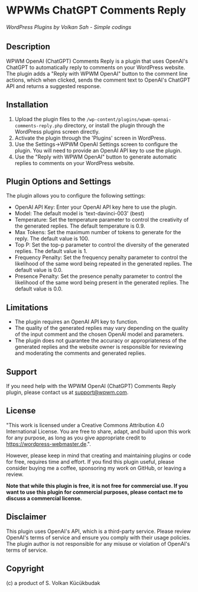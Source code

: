 # WPWMs ChatGPT Comments Reply 
###### WordPress Plugins by Volkan Sah - Simple codings
## Description

WPWM OpenAI (ChatGPT) Comments Reply is a plugin that uses OpenAI's ChatGPT to automatically reply to comments on your WordPress website. The plugin adds a "Reply with WPWM OpenAI" button to the comment line actions, which when clicked, sends the comment text to OpenAI's ChatGPT API and returns a suggested response.

## Installation

1. Upload the plugin files to the `/wp-content/plugins/wpwm-openai-comments-reply.php` directory, or install the plugin through the WordPress plugins screen directly.
2. Activate the plugin through the 'Plugins' screen in WordPress.
3. Use the Settings->WPWM OpenAI Settings screen to configure the plugin. You will need to provide an OpenAI API key to use the plugin.
4. Use the "Reply with WPWM OpenAI" button to generate automatic replies to comments on your WordPress website.

## Plugin Options and Settings

The plugin allows you to configure the following settings:

- OpenAI API Key: Enter your OpenAI API key here to use the plugin.
- Model: The default model is 'text-davinci-003' (best)
- Temperature: Set the temperature parameter to control the creativity of the generated replies. The default temperature is 0.9.
- Max Tokens: Set the maximum number of tokens to generate for the reply. The default value is 100.
- Top P: Set the top-p parameter to control the diversity of the generated replies. The default value is 1.
- Frequency Penalty: Set the frequency penalty parameter to control the likelihood of the same word being repeated in the generated replies. The default value is 0.0.
- Presence Penalty: Set the presence penalty parameter to control the likelihood of the same word being present in the generated replies. The default value is 0.0.

## Limitations

- The plugin requires an OpenAI API key to function.
- The quality of the generated replies may vary depending on the quality of the input comment and the chosen OpenAI model and parameters.
- The plugin does not guarantee the accuracy or appropriateness of the generated replies and the website owner is responsible for reviewing and moderating the comments and generated replies.

## Support

If you need help with the WPWM OpenAI (ChatGPT) Comments Reply plugin, please contact us at [support@wpwm.com](mailto:support@wpwm.com).

## License

"This work is licensed under a Creative Commons Attribution 4.0 International License. You are free to share, adapt, and build upon this work for any purpose, as long as you give appropriate credit to https://wordpress-webmaster.de.". 

However, please keep in mind that creating and maintaining plugins or code for free, requires time and effort. If you find this plugin useful, please consider buying me a coffee, sponsoring my work on GitHub, or leaving a review.

**Note that while this plugin is free, it is not free for commercial use. If you want to use this plugin for commercial purposes, please contact me to discuss a commercial license.**

## Disclaimer

This plugin uses OpenAI's API, which is a third-party service. Please review OpenAI's terms of service and ensure you comply with their usage policies. The plugin author is not responsible for any misuse or violation of OpenAI's terms of service.

## Copyright
(c) a product of S. Volkan Kücükbudak
